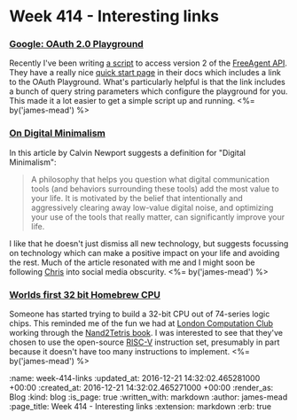 Week 414 - Interesting links
============================

### [Google: OAuth 2.0 Playground](https://developers.google.com/oauthplayground/)

Recently I've been writing [a script][freeagent-scripts] to access version 2 of the [FreeAgent API][]. They have a really nice [quick start page][freeagent-quickstart] in their docs which includes a link to the OAuth Playground. What's particularly helpful is that the link includes a bunch of query string parameters which configure the playground for you. This made it a lot easier to get a simple script up and running. <%= by('james-mead') %>

[freeagent-scripts]: https://github.com/freerange/freeagent-scripts
[FreeAgent API]: https://dev.freeagent.com/
[freeagent-quickstart]: https://dev.freeagent.com/docs/quick_start


### [On Digital Minimalism](http://calnewport.com/blog/2016/12/18/on-digital-minimalism/)

In this article by Calvin Newport suggests a definition for "Digital Minimalism":

> A philosophy that helps you question what digital communication tools (and behaviors surrounding these tools) add the most value to your life. It is motivated by the belief that intentionally and aggressively clearing away low-value digital noise, and optimizing your use of the tools that really matter, can significantly improve your life.

I like that he doesn't just dismiss all new technology, but suggests focussing on technology which can make a positive impact on your life and avoiding the rest. Much of the article resonated with me and I might soon be following [Chris][] into social media obscurity. <%= by('james-mead') %>

[Chris]: /chris-roos


### [Worlds first 32 bit Homebrew CPU](https://hackaday.io/project/18491-worlds-first-32-bit-homebrew-cpu)

Someone has started trying to build a 32-bit CPU out of 74-series logic chips. This reminded me of the fun we had at [London Computation Club][] working through the [Nand2Tetris book][]. I was interested to see that they've chosen to use the open-source [RISC-V][] instruction set, presumably in part because it doesn't have too many instructions to implement. <%= by('james-mead') %>

[London Computation Club]: http://london.computation.club/
[Nand2Tetris book]: http://www.nand2tetris.org/book.php
[RISC-V]: https://riscv.org/

:name: week-414-links
:updated_at: 2016-12-21 14:32:02.465281000 +00:00
:created_at: 2016-12-21 14:32:02.465271000 +00:00
:render_as: Blog
:kind: blog
:is_page: true
:written_with: markdown
:author: james-mead
:page_title: Week 414 - Interesting links
:extension: markdown
:erb: true

